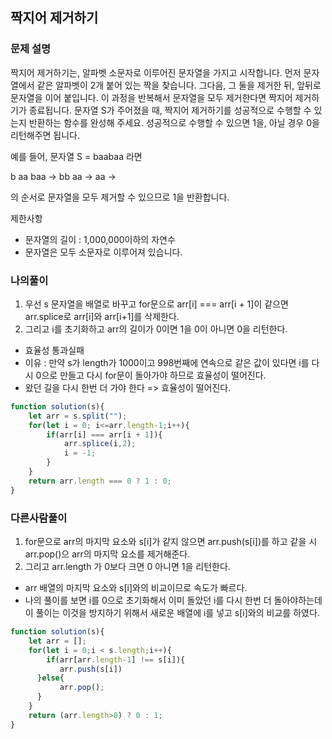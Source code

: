 ## 짝지어 제거하기
### 문제 설명
짝지어 제거하기는, 알파벳 소문자로 이루어진 문자열을 가지고 시작합니다. 먼저 문자열에서 같은 알파벳이 2개 붙어 있는 짝을 찾습니다. 그다음, 그 둘을 제거한 뒤, 앞뒤로 문자열을 이어 붙입니다. 이 과정을 반복해서 문자열을 모두 제거한다면 짝지어 제거하기가 종료됩니다. 문자열 S가 주어졌을 때, 짝지어 제거하기를 성공적으로 수행할 수 있는지 반환하는 함수를 완성해 주세요. 성공적으로 수행할 수 있으면 1을, 아닐 경우 0을 리턴해주면 됩니다.

예를 들어, 문자열 S = baabaa 라면

b aa baa → bb aa → aa →

의 순서로 문자열을 모두 제거할 수 있으므로 1을 반환합니다.

제한사항
- 문자열의 길이 : 1,000,000이하의 자연수
- 문자열은 모두 소문자로 이루어져 있습니다.

### 나의풀이 
1. 우선 s 문자열을 배열로 바꾸고 for문으로 arr[i] === arr[i + 1]이 같으면 arr.splice로 arr[i]와 arr[i+1]를 삭제한다.
2. 그리고 i를 초기화하고 arr의 길이가 0이면 1을 0이 아니면 0을 리턴한다.
- 효율성 통과실패 
- 이유 : 만약 s가 length가 1000이고 998번째에 연속으로 같은 값이 있다면 i를 다시 0으로 만들고 다시 for문이 돌아가야 하므로 효율성이 떨어진다.
- 왔던 길을 다시 한번 더 가야 한다 => 효율성이 떨어진다.
```jsx
function solution(s){
    let arr = s.split("");
    for(let i = 0; i<=arr.length-1;i++){
        if(arr[i] === arr[i + 1]){
            arr.splice(i,2);
            i = -1;
        }
    } 
    return arr.length === 0 ? 1 : 0;
}
```
### 다른사람풀이
1. for문으로 arr의 마지막 요소와 s[i]가 같지 않으면 arr.push(s[i])를 하고 같을 시 arr.pop()으 arr의 마지막 요소를 제거해준다.
2. 그리고 arr.length 가 0보다 크면 0 아니면 1을 리턴한다.
- arr 배열의 마지막 요소와 s[i]와의 비교이므로 속도가 빠르다.
- 나의 풀이를 보면 i를 0으로 초기화해서 이미 돌았던 i를 다시 한번 더 돌아야하는데 이 풀이는 이것을 방지하기 위해서 새로운 배열에 i를 넣고 s[i]와의 비교를 하였다.
```jsx
function solution(s){
    let arr = [];
    for(let i = 0;i < s.length;i++){
        if(arr[arr.length-1] !== s[i]){
           arr.push(s[i])
      }else{
           arr.pop();
      }
    }
    return (arr.length>0) ? 0 : 1;
}
```
